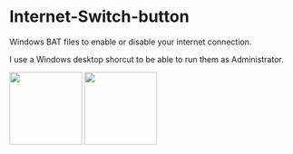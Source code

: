 # Internet-Switch-button
Windows BAT files to enable or disable your internet connection.

I use a Windows desktop shorcut to be able to run them as Administrator. 

<img src="https://github.com/jmbalaguer/Internet-Switch-button/blob/main/ethernet-off.png" width="128" height="128">  <img src="https://github.com/jmbalaguer/Internet-Switch-button/blob/main/ethernet-on.png" width="128" height="128">

